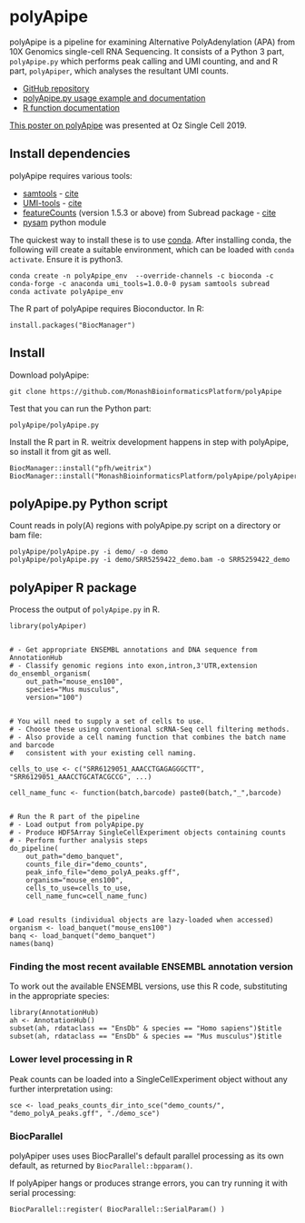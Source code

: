 # polyApipe

polyApipe is a pipeline for examining Alternative PolyAdenylation (APA) from 10X Genomics single-cell RNA Sequencing. It consists of a Python 3 part, `polyApipe.py` which performs peak calling and UMI counting, and and R part, `polyApiper`, which analyses the resultant UMI counts.

* [GitHub repository](https://github.com/MonashBioinformaticsPlatform/polyApipe)
* [polyApipe.py usage example and documentation](https://monashbioinformaticsplatform.github.io/polyApipe/polyApipe.html)
* [R function documentation](https://monashbioinformaticsplatform.github.io/polyApipe/polyApiper/reference/index.html)

<!-- An example analysis is [here](https://bioinformatics.erc.monash.edu/home/sarah.williams/projects/TraudeBeliharz_SingleCell3pEnds/polyApipe_doco.html) -->

[This poster on polyApipe](https://doi.org/10.7490/f1000research.1117076.1) was presented at Oz Single Cell 2019.


## Install dependencies

polyApipe requires various tools:

 * [samtools](http://www.htslib.org/) - [cite](https://www.ncbi.nlm.nih.gov/pubmed/19505943)
 * [UMI-tools](https://github.com/CGATOxford/UMI-tools) - [cite](https://genome.cshlp.org/content/early/2017/01/18/gr.209601.116.abstract)
 * [featureCounts](http://subread.sourceforge.net/) (version 1.5.3 or above) from Subread package - [cite](https://www.ncbi.nlm.nih.gov/pubmed/24227677)
 * [pysam](https://github.com/pysam-developers/pysam) python module

The quickest way to install these is to use [conda](https://docs.conda.io/en/latest/). 
After installing conda, the following will create a suitable environment, 
which can be loaded with `conda activate`. Ensure it is python3.

``` 
conda create -n polyApipe_env  --override-channels -c bioconda -c conda-forge -c anaconda umi_tools=1.0.0-0 pysam samtools subread 
conda activate polyApipe_env 
```

The R part of polyApipe requires Bioconductor. In R:

```
install.packages("BiocManager")
```

## Install

Download polyApipe:

```
git clone https://github.com/MonashBioinformaticsPlatform/polyApipe
```

Test that you can run the Python part:

```
polyApipe/polyApipe.py
```

Install the R part in R. weitrix development happens in step with polyApipe, so install it from git as well.

```
BiocManager::install("pfh/weitrix")
BiocManager::install("MonashBioinformaticsPlatform/polyApipe/polyApiper")
```


## polyApipe.py Python script


Count reads in poly(A) regions with polyApipe.py script on a directory or bam file:

```
polyApipe/polyApipe.py -i demo/ -o demo
polyApipe/polyApipe.py -i demo/SRR5259422_demo.bam -o SRR5259422_demo
```


## polyApiper R package

Process the output of `polyApipe.py` in R.

```
library(polyApiper)


# - Get appropriate ENSEMBL annotations and DNA sequence from AnnotationHub
# - Classify genomic regions into exon,intron,3'UTR,extension
do_ensembl_organism(
    out_path="mouse_ens100", 
    species="Mus musculus", 
    version="100")


# You will need to supply a set of cells to use.
# - Choose these using conventional scRNA-Seq cell filtering methods.
# - Also provide a cell naming function that combines the batch name and barcode
#   consistent with your existing cell naming.

cells_to_use <- c("SRR6129051_AAACCTGAGAGGGCTT", "SRR6129051_AAACCTGCATACGCCG", ...)

cell_name_func <- function(batch,barcode) paste0(batch,"_",barcode)


# Run the R part of the pipeline
# - Load output from polyApipe.py
# - Produce HDF5Array SingleCellExperiment objects containing counts
# - Perform further analysis steps
do_pipeline(
    out_path="demo_banquet", 
    counts_file_dir="demo_counts", 
    peak_info_file="demo_polyA_peaks.gff", 
    organism="mouse_ens100",
    cells_to_use=cells_to_use,
    cell_name_func=cell_name_func)


# Load results (individual objects are lazy-loaded when accessed)
organism <- load_banquet("mouse_ens100")
banq <- load_banquet("demo_banquet")
names(banq)
```


### Finding the most recent available ENSEMBL annotation version

To work out the available ENSEMBL versions, use this R code, substituting in the appropriate species:

```
library(AnnotationHub)
ah <- AnnotationHub()
subset(ah, rdataclass == "EnsDb" & species == "Homo sapiens")$title
subset(ah, rdataclass == "EnsDb" & species == "Mus musculus")$title
```


### Lower level processing in R

Peak counts can be loaded into a SingleCellExperiment object without any further interpretation using:

```
sce <- load_peaks_counts_dir_into_sce("demo_counts/", "demo_polyA_peaks.gff", "./demo_sce") 
```


### BiocParallel

polyApiper uses uses BiocParallel's default parallel processing as its own default, as returned by `BiocParallel::bpparam()`.

If polyApiper hangs or produces strange errors, you can try running it with serial processing:

```
BiocParallel::register( BiocParallel::SerialParam() )
```




